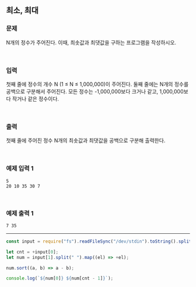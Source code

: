 ## 최소, 최대

### 문제

N개의 정수가 주어진다. 이때, 최솟값과 최댓값을 구하는 프로그램을 작성하시오.

<br/>

### 입력

첫째 줄에 정수의 개수 N (1 ≤ N ≤ 1,000,000)이 주어진다. 둘째 줄에는 N개의 정수를 공백으로 구분해서 주어진다. 모든 정수는 -1,000,000보다 크거나 같고, 1,000,000보다 작거나 같은 정수이다.

<br/>

### 출력

첫째 줄에 주어진 정수 N개의 최솟값과 최댓값을 공백으로 구분해 출력한다.

<br/>

### 예제 입력 1

```
5
20 10 35 30 7
```

<br/>

### 예제 출력 1

```
7 35
```

---

```js
const input = require("fs").readFileSync("/dev/stdin").toString().split("\n");

let cnt = +input[0];
let num = input[1].split(" ").map((el) => +el);

num.sort((a, b) => a - b);

console.log(`${num[0]} ${num[cnt - 1]}`);
```
